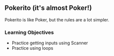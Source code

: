 ## Pokerito (it's almost Poker!)
Pokerito is like Poker, but the rules are a lot simpler.

### Learning Objectives
* Practice getting inputs using Scanner
* Practice using loops

